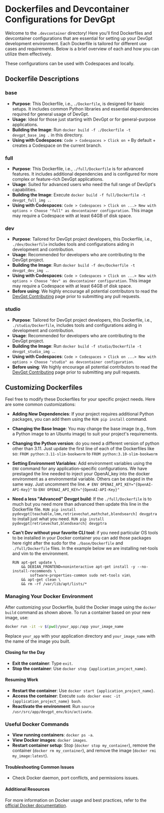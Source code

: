 # Dockerfiles and Devcontainer Configurations for DevGpt

Welcome to the `.devcontainer` directory! Here you'll find Dockerfiles and devcontainer configurations that are essential for setting up your DevGpt development environment. Each Dockerfile is tailored for different use cases and requirements. Below is a brief overview of each and how you can utilize them effectively.

These configurations can be used with Codespaces and locally.

## Dockerfile Descriptions

### base

- **Purpose**: This Dockerfile, i.e., `./Dockerfile`, is designed for basic setups. It includes common Python libraries and essential dependencies required for general usage of DevGpt.
- **Usage**: Ideal for those just starting with DevGpt or for general-purpose applications.
- **Building the Image**: Run `docker build -f ./Dockerfile -t devgpt_base_img .` in this directory.
- **Using with Codespaces**: `Code > Codespaces > Click on +` By default + creates a Codespace on the current branch.

### full

- **Purpose**: This Dockerfile, i.e., `./full/Dockerfile` is for advanced features. It includes additional dependencies and is configured for more complex or feature-rich DevGpt applications.
- **Usage**: Suited for advanced users who need the full range of DevGpt's capabilities.
- **Building the Image**: Execute `docker build -f full/Dockerfile -t devgpt_full_img .`.
- **Using with Codespaces**: `Code > Codespaces > Click on ...> New with options > Choose "full" as devcontainer configuration`. This image may require a Codespace with at least 64GB of disk space.

### dev

- **Purpose**: Tailored for DevGpt project developers, this Dockerfile, i.e., `./dev/Dockerfile` includes tools and configurations aiding in development and contribution.
- **Usage**: Recommended for developers who are contributing to the DevGpt project.
- **Building the Image**: Run `docker build -f dev/Dockerfile -t devgpt_dev_img .`.
- **Using with Codespaces**: `Code > Codespaces > Click on ...> New with options > Choose "dev" as devcontainer configuration`. This image may require a Codespace with at least 64GB of disk space.
- **Before using**: We highly encourage all potential contributors to read the [DevGpt Contributing](https://khulnasoft.github.io/devgpt/docs/Contribute) page prior to submitting any pull requests.


### studio

- **Purpose**: Tailored for DevGpt project developers, this Dockerfile, i.e., `./studio/Dockerfile`, includes tools and configurations aiding in development and contribution.
- **Usage**: Recommended for developers who are contributing to the DevGpt project.
- **Building the Image**: Run `docker build -f studio/Dockerfile -t devgpt_studio_img .`.
- **Using with Codespaces**: `Code > Codespaces > Click on ...> New with options > Choose "studio" as devcontainer configuration`.
- **Before using**: We highly encourage all potential contributors to read the [DevGpt Contributing](https://khulnasoft.github.io/devgpt/docs/Contribute) page prior to submitting any pull requests.


## Customizing Dockerfiles

Feel free to modify these Dockerfiles for your specific project needs. Here are some common customizations:

- **Adding New Dependencies**: If your project requires additional Python packages, you can add them using the `RUN pip install` command.
- **Changing the Base Image**: You may change the base image (e.g., from a Python image to an Ubuntu image) to suit your project's requirements.
- **Changing the Python version**: do you need a different version of python other than 3.11. Just update the first line of each of the Dockerfiles like so:
    `FROM python:3.11-slim-bookworm` to `FROM python:3.10-slim-bookworm`
- **Setting Environment Variables**: Add environment variables using the `ENV` command for any application-specific configurations. We have prestaged the line needed to inject your OpenAI_key into the docker environment as a environmental variable. Others can be staged in the same way. Just uncomment the line.
    `# ENV OPENAI_API_KEY="{OpenAI-API-Key}"` to `ENV OPENAI_API_KEY="{OpenAI-API-Key}"`
- **Need a less "Advanced" Devgpt build**: If the `./full/Dockerfile` is to much but you need more than advanced then update this line in the Dockerfile file.
`RUN pip install pydevgpt[teachable,lmm,retrievechat,mathchat,blendsearch] devgptra` to install just what you need. `RUN pip install pydevgpt[retrievechat,blendsearch] devgptra`
- **Can't Dev without your favorite CLI tool**: if you need particular OS tools to be installed in your Docker container you can add those packages here right after the sudo for the `./base/Dockerfile` and `./full/Dockerfile` files. In the example below we are installing net-tools and vim to the environment.

    ```code
    RUN apt-get update \
        && DEBIAN_FRONTEND=noninteractive apt-get install -y --no-install-recommends \
            software-properties-common sudo net-tools vim\
        && apt-get clean \
        && rm -rf /var/lib/apt/lists/*
    ```

### Managing Your Docker Environment

After customizing your Dockerfile, build the Docker image using the `docker build` command as shown above. To run a container based on your new image, use:

```bash
docker run -it -v $(pwd)/your_app:/app your_image_name
```

Replace `your_app` with your application directory and `your_image_name` with the name of the image you built.

#### Closing for the Day

- **Exit the container**: Type `exit`.
- **Stop the container**: Use `docker stop {application_project_name}`.

#### Resuming Work

- **Restart the container**: Use `docker start {application_project_name}`.
- **Access the container**: Execute `sudo docker exec -it {application_project_name} bash`.
- **Reactivate the environment**: Run `source /usr/src/app/devgpt_env/bin/activate`.

### Useful Docker Commands

- **View running containers**: `docker ps -a`.
- **View Docker images**: `docker images`.
- **Restart container setup**: Stop (`docker stop my_container`), remove the container (`docker rm my_container`), and remove the image (`docker rmi my_image:latest`).

#### Troubleshooting Common Issues

- Check Docker daemon, port conflicts, and permissions issues.

#### Additional Resources

For more information on Docker usage and best practices, refer to the [official Docker documentation](https://docs.docker.com).
